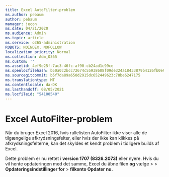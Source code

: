 ```yaml
---
title: Excel AutoFilter-problem
ms.author: pebaum
author: pebaum
manager: jecon
ms.date: 04/21/2020
ms.audience: Admin
ms.topic: article
ms.service: o365-administration
ROBOTS: NOINDEX, NOFOLLOW
localization_priority: Normal
ms.collection: Adm_O365
ms.custom: ''
ms.assetid: 4ef9e25f-7ac3-46fc-af90-cb24ad1c99ce
ms.openlocfilehash: b50a0c2bcc72674c55938608f09de324a18433879b4126fb0e9c3314480dc180
ms.sourcegitcommit: b5f7da89a650d2915dc652449623c78be6247175
ms.translationtype: MT
ms.contentlocale: da-DK
ms.lasthandoff: 08/05/2021
ms.locfileid: "54100540"
---
```

# <a name="excel-autofilter-issue"></a>Excel AutoFilter-problem

Når du bruger Excel 2016, hvis rullelisten AutoFilter ikke viser alle de tilgængelige afkrydsningsfelter, eller hvis der ikke kan klikkes på afkrydsningsfelterne, kan det skyldes et kendt problem i tidligere builds af Excel. 
  
Dette problem er nu rettet i **version 1707 (8326.2073)** eller nyere. Hvis du vil hente opdateringen med det samme, Excel du åbne filen **og** vælge \>  \> **Opdateringsindstillinger for** \> **filkonto Opdater nu.**
  


